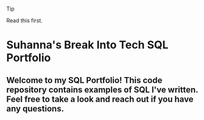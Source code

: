 > [!TIP]
> Read this first.


# Suhanna's Break Into Tech SQL Portfolio

## Welcome to my SQL Portfolio! This code repository contains examples of SQL I've written. Feel free to take a look and reach out if you have any questions. 
